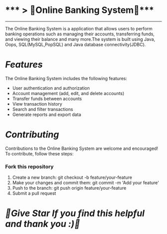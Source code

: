 #  *** > 🌟Online Banking System🌟***
- - - -
The Online Banking System is a application that allows users to perform banking operations such as managing their accounts, transferring funds, and viewing their balance and many more.The system is built using Java, Oops, SQL(MySQL,PopSQL) and Java database connectivity(JDBC). <br>

# ***Features***
The Online Banking System includes the following features: <br>

* User authentication and authorization <br>
* Account management (add, edit, and delete accounts) <br>
* Transfer funds between accounts <br>
* View transaction history <br>
* Search and filter transactions <br>
* Generate reports and export data <br>


# ***Contributing***
Contributions to the Online Banking System are welcome and encouraged! To contribute, follow these steps: <br>

### Fork this repository
1. Create a new branch: git checkout -b feature/your-feature <br>
2. Make your changes and commit them: git commit -m 'Add your feature' <br>
3. Push to the branch: git push origin feature/your-feature <br>
4. Submit a pull request <br>


# ***🌟Give Star If you find this helpful and thank you :)🌟***
